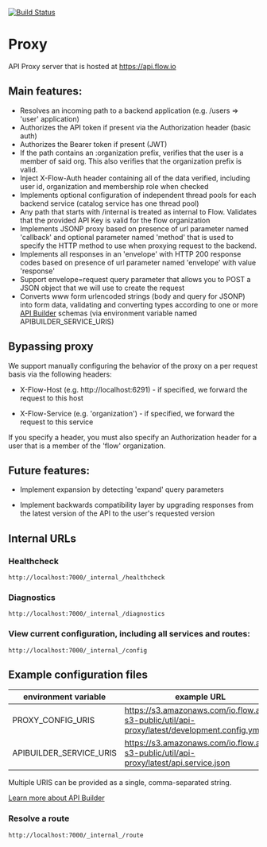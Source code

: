 [![Build Status](https://travis-ci.org/flowvault/proxy.svg?branch=main)](https://travis-ci.org/flowvault/proxy)

# Proxy

API Proxy server that is hosted at https://api.flow.io

## Main features:

  - Resolves an incoming path to a backend application (e.g. /users =>  'user' application)
  - Authorizes the API token if present via the Authorization header (basic auth)
  - Authorizes the Bearer token if present (JWT)
  - If the path contains an :organization prefix, verifies that the user is a member of
    said org. This also verifies that the organization prefix is valid.
  - Inject X-Flow-Auth header containing all of the data verified, including user id,
    organization and membership role when checked
  - Implements optional configuration of independent thread pools for each backend
    service (catalog service has one thread pool)
  - Any path that starts with /internal is treated as internal to Flow. Validates that the
    provided API Key is valid for the flow organization
  - Implements JSONP proxy based on presence of url parameter named 'callback' and optional
    parameter named 'method' that is used to specify the HTTP method to use when proxying request
    to the backend.
  - Implements all responses in an 'envelope' with HTTP 200 response
    codes based on presence of url parameter named 'envelope' with value 'response'
  - Support envelope=request query parameter that allows you to POST a JSON object that we will
    use to create the request
  - Converts www form urlencoded strings (body and query for JSONP)
    into form data, validating and converting types according to one
    or more [API Builder](https://www.apibuilder.io) schemas (via
    environment variable named APIBUILDER_SERVICE_URIS)

## Bypassing proxy

We support manually configuring the behavior of the proxy on a per
request basis via the following headers:

  - X-Flow-Host (e.g. http://localhost:6291) - if specified, we
    forward the request to this host

  - X-Flow-Service (e.g. 'organization') - if specified, we forward
    the request to this service

If you specify a header, you must also specify an Authorization header
for a user that is a member of the 'flow' organization.

## Future features:

  - Implement expansion by detecting 'expand' query parameters
  
  - Implement backwards compatibility layer by upgrading responses
    from the latest version of the API to the user's requested version

## Internal URLs

### Healthcheck

```
http://localhost:7000/_internal_/healthcheck
```

### Diagnostics

```
http://localhost:7000/_internal_/diagnostics
```

### View current configuration, including all services and routes:

```
http://localhost:7000/_internal_/config
```

## Example configuration files

environment variable     | example URL
------------------------ | ---------------
PROXY_CONFIG_URIS        | https://s3.amazonaws.com/io.flow.aws-s3-public/util/api-proxy/latest/development.config.yml
APIBUILDER_SERVICE_URIS  | https://s3.amazonaws.com/io.flow.aws-s3-public/util/api-proxy/latest/api.service.json

Multiple URIS can be provided as a single, comma-separated string.

[Learn more about API Builder](https://www.apibuilder.io)

### Resolve a route

```
http://localhost:7000/_internal_/route
```
